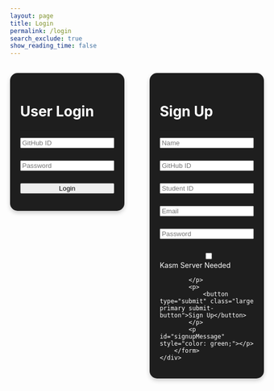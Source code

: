 ```yaml
---
layout: page
title: Login
permalink: /login
search_exclude: true
show_reading_time: false
---
```

<style>
    .submit-button {
        width: 100%;
        transition: all 0.3s ease;
        position: relative;
    }
    .login-container {
        display: flex;
        /* Use flexbox for side-by-side layout */
        justify-content: space-between;
        /* Add space between the cards */
        align-items: flex-start;
        /* Align items to the top */
        gap: 20px;
        /* Add spacing between the cards */
        flex-wrap: nowrap;
        /* Prevent wrapping of the cards */
    }

    .login-card,
    .signup-card {
        flex: 1 1 calc(50% - 20px);
        max-width: 45%;
        box-sizing: border-box;
        background: #1e1e1e;
        border-radius: 15px;
        box-shadow: 0 4px 8px rgba(0, 0, 0, 0.2);
        padding: 20px;
        color: white;
        overflow: hidden;
    }

    .login-card h1 {
        margin-bottom: 20px;
    }

    .signup-card h1 {
        margin-bottom: 20px;
    }

    .form-group {
        position: relative;
        margin-bottom: 1.5rem;
    }

    input {
        width: 100%;
        box-sizing: border-box;
    }
</style>
<br>
<div class="login-container">
    <!-- Python Login Form -->
    <div class="login-card">
        <h1 id="pythonTitle">User Login</h1>
        <hr>
        <form id="pythonForm" onsubmit="loginBoth(); return false;">
            <div class="form-group">
                <input type="text" id="uid" placeholder="GitHub ID" required>
            </div>
            <div class="form-group">
                <input type="password" id="password" placeholder="Password" required>
            </div>
            <p>
                <button type="submit" class="large primary submit-button">Login</button>
            </p>
            <p id="message" style="color: red;"></p>
        </form>
    </div>
    <div class="signup-card">
        <h1 id="signupTitle">Sign Up</h1>
        <hr>
        <form id="signupForm" onsubmit="signup(); return false;">
            <div class="form-group">
                <input type="text" id="name" placeholder="Name" required>
            </div>
            <div class="form-group">
                <input type="text" id="signupUid" placeholder="GitHub ID" required>
            </div>
            <div class="form-group">
                <input type="text" id="signupSid" placeholder="Student ID" required>
            </div>
            <div class="form-group">
                <input type="text" id="signupEmail" placeholder="Email" required>
            </div>
            <div class="form-group">
                <input type="password" id="signupPassword" placeholder="Password" required>
            </div>
            <p>
                <label class="switch">
                    <span class="toggle">
                        <input type="checkbox" name="kasmNeeded" id="kasmNeeded">
                        <span class="slider"></span>
                    </span>
                    <span class="label-text">Kasm Server Needed</span>
                </label>

            </p>
            <p>
                <button type="submit" class="large primary submit-button">Sign Up</button>
            </p>
            <p id="signupMessage" style="color: green;"></p>
        </form>
    </div>
</div>
<script type="module">
    import { login, pythonURI, javaURI, fetchOptions } from '{{site.baseurl}}/assets/js/api/config.js';
    // Function to handle both Python and Java login simultaneously
    window.loginBoth = function () {
    javaLogin();  // Call Java login
    pythonLogin();
};
    // Function to handle Python login
    window.pythonLogin = function () {
        const options = {
            URL: `${pythonURI}/api/authenticate`,
            callback: pythonDatabase,
            message: "message",
            method: "POST",
            cache: "no-cache",
            body: {
                uid: document.getElementById("uid").value,
                password: document.getElementById("password").value,
            }
        };
        login(options);
    }
    // Function to handle Java login
    window.javaLogin = function () {
    const loginURL = `${javaURI}/authenticate`;
    const databaseURL = `${javaURI}/api/person/get`;
    const signupURL = `${javaURI}/api/person/create`;
    const userCredentials = JSON.stringify({
        uid: document.getElementById("uid").value,
        password: document.getElementById("password").value,
    });
    const loginOptions = {
        ...fetchOptions,
        method: "POST",
        body: userCredentials,
    };
    console.log("Attempting Java login...");
    fetch(loginURL, loginOptions)
        .then(response => {
            if (!response.ok) {
                throw new Error("Invalid login");
            }
            return response.json();
        })
        .then(data => {
            console.log("Login successful!", data);
            window.location.href = '{{site.baseurl}}/profile';
            // Fetch database after login success using fetchOptions
            return fetch(databaseURL, fetchOptions);
        })
        .then(response => {
            if (!response.ok) {
                throw new Error(`Spring server response: ${response.status}`);
            }
            return response.json();
        })
        .then(data => {
            console.log("Java database response:", data);
        })
        .catch(error => {
            console.error("Login failed:", error.message);
            // If login fails, attempt account creation
            if (error.message === "Invalid login") {
                alert("Login for Spring failed. Creating a new Java account...");
                const signupData = JSON.stringify({
                    uid: document.getElementById("uid").value,
                    email: document.getElementById("uid").value + "@gmail.com",
                    dob: "11-01-2024", // Static date, can be modified
                    name: document.getElementById("uid").value,
                    password: document.getElementById("password").value,
                    kasmServerNeeded: false,
                });
                const signupOptions = {
                    ...fetchOptions,
                    method: "POST",
                    body: signupData,
                };
                fetch(signupURL, signupOptions)
                    .then(signupResponse => {
                        if (!signupResponse.ok) {
                            throw new Error("Account creation failed!");
                        }
                        return signupResponse.json();
                    })
                    .then(signupResult => {
                        console.log("Account creation successful!", signupResult);
                        alert("Account Creation Successful. Logging you into Flask/Spring!");
                        // Retry login after account creation
                        return fetch(loginURL, loginOptions);
                    })
                    .then(newLoginResponse => {
                        if (!newLoginResponse.ok) {
                            throw new Error("Login failed after account creation");
                        }
                        console.log("Login successful after account creation!");
                        // Fetch database after successful login
                        return fetch(databaseURL, fetchOptions);
                    })
                    .then(response => {
                        if (!response.ok) {
                            throw new Error(`Spring server response: ${response.status}`);
                        }
                        return response.json();
                    })
                    .then(data => {
                        console.log("Java database response:", data);
                    })
                    .catch(newLoginError => {
                        console.error("Error after account creation:", newLoginError.message);
                    });
            } else {
                console.log("Logged in!");
            }
        });
};
    // Function to fetch and display Python data
    function pythonDatabase() {
        const URL = `${pythonURI}/api/id`;
        fetch(URL, fetchOptions)
            .then(response => {
                if (!response.ok) {
                    throw new Error(`Flask server response: ${response.status}`);
                }
                return response.json();
            })
            .then(data => {
                window.location.href = '{{site.baseurl}}/profile';
            })
            .catch(error => {
                document.getElementById("message").textContent = `Error: ${error.message}`;
            });
    }
    window.signup = function () {
        const signupButton = document.querySelector(".signup-card button");
        // Disable the button and change its color
        signupButton.disabled = true;
        signupButton.classList.add("disabled");
        const signupOptionsPython = {
            URL: `${pythonURI}/api/user`,
            method: "POST",
            cache: "no-cache",
            body: {
                name: document.getElementById("name").value,
                uid: document.getElementById("signupUid").value,
                email: document.getElementById("signupEmail").value,
                password: document.getElementById("signupPassword").value,
                kasm_server_needed: document.getElementById("kasmNeeded").checked,
            }
        };
        const signupOptionsJava = {
            URL: `${javaURI}/api/person/create`,
            method: "POST",
            cache: "no-cache",
            headers: new Headers({
                "Content-Type": "application/json"
            }),
            body: JSON.stringify({
                uid: document.getElementById("signupUid").value,
                sid: document.getElementById("signupSid").value,
                email: document.getElementById("signupEmail").value,
                dob: "11-01-2024",  // Static date for now, you can modify this
                name: document.getElementById("name").value,
                password: document.getElementById("signupPassword").value,
                kasmServerNeeded: document.getElementById("kasmNeeded").checked,
            })
        };
        fetch(signupOptionsJava.URL, signupOptionsJava)
            .then(response => response.json())
            .then(data => {
                if (data.success) {
                    document.getElementById("signupMessage").innerText = "Sign up successful!";
                } else {
                    document.getElementById("signupMessage").innerText = "Account is being created. If this message doesn't change in 2 minutes, retry: " + data.message;
                }
            })
            .catch(error => {
                document.getElementById("signupMessage").innerText = "Error: " + error.message;
                console.error('Error during signup:', error);
            });
        fetch(signupOptionsPython.URL, {
            method: signupOptionsPython.method,
            headers: {
                "Content-Type": "application/json"
            },
            body: JSON.stringify(signupOptionsPython.body)
        })
            .then(response => {
                if (!response.ok) {
                    throw new Error(`Signup failed on one or both backends: ${response.status}`);
                }
                return response.json();
            })
            .then(data => {
                document.getElementById("signupMessage").textContent = "Signup successful!";
                // Optionally redirect to login page or handle as needed
                // window.location.href = '{{site.baseurl}}/profile';
            })
            .catch(error => {
                console.error("Signup Error:", error);
                document.getElementById("signupMessage").textContent = `Signup Error: ${error.message}`;
                // Re-enable the button if there is an error
                signupButton.disabled = false;
                signupButton.style.backgroundColor = ''; // Reset to default color
            });
    }
    function javaDatabase() {
        const URL = `${javaURI}/api/person/get`;
        fetch(URL, fetchOptions)
            .then(response => {
                if (!response.ok) {
                    throw new Error(`Spring server response: ${response.status}`);
                }
                return response.json();
            })
            .catch(error => {
                console.error("Java Database Error:", error);
            });
    }
</script>
